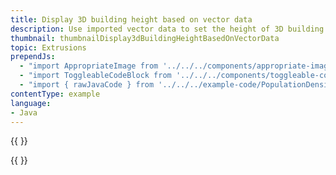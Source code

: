 ```yaml
---
title: Display 3D building height based on vector data
description: Use imported vector data to set the height of 3D building extrusions.
thumbnail: thumbnailDisplay3dBuildingHeightBasedOnVectorData
topic: Extrusions
prependJs:
  - "import AppropriateImage from '../../../components/appropriate-image'"
  - "import ToggleableCodeBlock from '../../../components/toggleable-code-block'"
  - "import { rawJavaCode } from '../../../example-code/PopulationDensityExtrusionActivity.js'"
contentType: example
language:
- Java
---
```


{{
  <AppropriateImage imageId="exampleDisplay3dBuildingHeightBasedOnVectorData" />
}}

<!-- Any notes about this example would go here.  -->

{{
  <ToggleableCodeBlock
    java={rawJavaCode}
  />
}}
